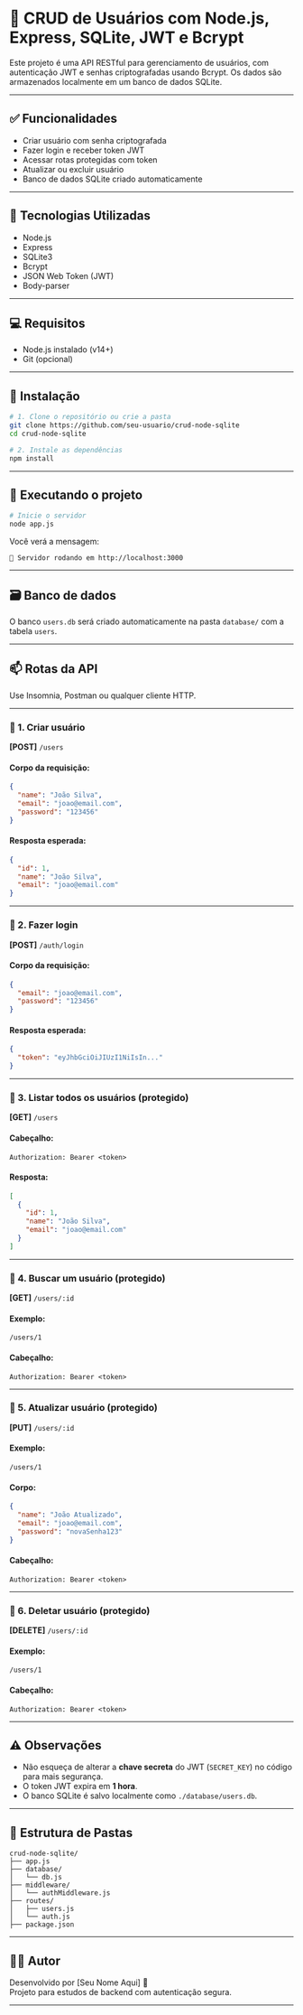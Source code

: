 # 🧠 CRUD de Usuários com Node.js, Express, SQLite, JWT e Bcrypt

Este projeto é uma API RESTful para gerenciamento de usuários, com autenticação JWT e senhas criptografadas usando Bcrypt. Os dados são armazenados localmente em um banco de dados SQLite.

---

## ✅ Funcionalidades

- Criar usuário com senha criptografada
- Fazer login e receber token JWT
- Acessar rotas protegidas com token
- Atualizar ou excluir usuário
- Banco de dados SQLite criado automaticamente

---

## 🧰 Tecnologias Utilizadas

- Node.js
- Express
- SQLite3
- Bcrypt
- JSON Web Token (JWT)
- Body-parser

---

## 💻 Requisitos

- Node.js instalado (v14+)
- Git (opcional)

---

## 🚀 Instalação

```bash
# 1. Clone o repositório ou crie a pasta
git clone https://github.com/seu-usuario/crud-node-sqlite
cd crud-node-sqlite

# 2. Instale as dependências
npm install
```

---

## 🏁 Executando o projeto

```bash
# Inicie o servidor
node app.js
```

Você verá a mensagem:

```
🚀 Servidor rodando em http://localhost:3000
```

---

## 🗃️ Banco de dados

O banco `users.db` será criado automaticamente na pasta `database/` com a tabela `users`.

---

## 📫 Rotas da API

Use Insomnia, Postman ou qualquer cliente HTTP.

---

### 🔸 1. Criar usuário

**[POST]** `/users`

#### Corpo da requisição:
```json
{
  "name": "João Silva",
  "email": "joao@email.com",
  "password": "123456"
}
```

#### Resposta esperada:
```json
{
  "id": 1,
  "name": "João Silva",
  "email": "joao@email.com"
}
```

---

### 🔸 2. Fazer login

**[POST]** `/auth/login`

#### Corpo da requisição:
```json
{
  "email": "joao@email.com",
  "password": "123456"
}
```

#### Resposta esperada:
```json
{
  "token": "eyJhbGciOiJIUzI1NiIsIn..."
}
```

---

### 🔸 3. Listar todos os usuários (protegido)

**[GET]** `/users`

#### Cabeçalho:
```
Authorization: Bearer <token>
```

#### Resposta:
```json
[
  {
    "id": 1,
    "name": "João Silva",
    "email": "joao@email.com"
  }
]
```

---

### 🔸 4. Buscar um usuário (protegido)

**[GET]** `/users/:id`

#### Exemplo:
`/users/1`

#### Cabeçalho:
```
Authorization: Bearer <token>
```

---

### 🔸 5. Atualizar usuário (protegido)

**[PUT]** `/users/:id`

#### Exemplo:
`/users/1`

#### Corpo:
```json
{
  "name": "João Atualizado",
  "email": "joao@email.com",
  "password": "novaSenha123"
}
```

#### Cabeçalho:
```
Authorization: Bearer <token>
```

---

### 🔸 6. Deletar usuário (protegido)

**[DELETE]** `/users/:id`

#### Exemplo:
`/users/1`

#### Cabeçalho:
```
Authorization: Bearer <token>
```

---

## ⚠️ Observações

- Não esqueça de alterar a **chave secreta** do JWT (`SECRET_KEY`) no código para mais segurança.
- O token JWT expira em **1 hora**.
- O banco SQLite é salvo localmente como `./database/users.db`.

---

## 📂 Estrutura de Pastas

```
crud-node-sqlite/
├── app.js
├── database/
│   └── db.js
├── middleware/
│   └── authMiddleware.js
├── routes/
│   ├── users.js
│   └── auth.js
├── package.json
```

---

## 👨‍💻 Autor

Desenvolvido por [Seu Nome Aqui] 💙  
Projeto para estudos de backend com autenticação segura.

---

